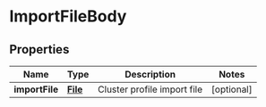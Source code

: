 # ImportFileBody

## Properties
Name | Type | Description | Notes
------------ | ------------- | ------------- | -------------
**importFile** | [**File**](File.md) | Cluster profile import file |  [optional]
